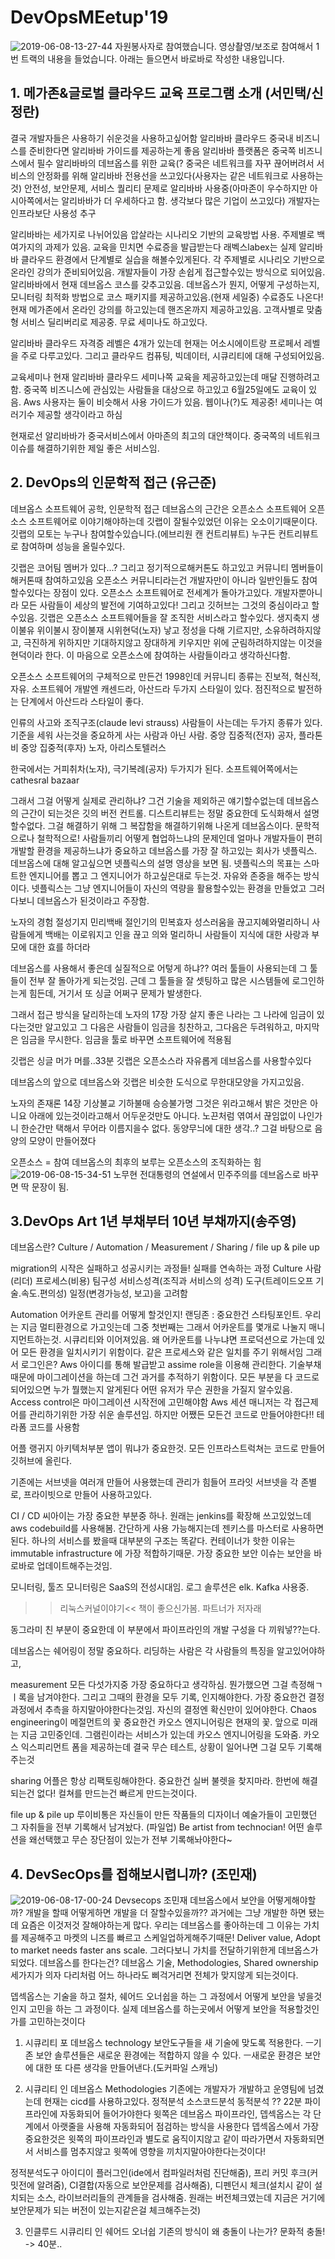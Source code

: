 DevOpsMEetup'19
=======================
![2019-06-08-13-27-44](https://user-images.githubusercontent.com/20783177/59562691-ade65f80-906a-11e9-8905-381a2b3c9f0a.jpg)
자원봉사자로 참여했습니다.
영상촬영/보조로 참여해서 1번 트랙의 내용을 들었습니다.
아래는 들으면서 바로바로 작성한 내용입니다.

## 1. 메가존&글로벌 클라우드 교육 프로그램 소개 (서민택/신정란)
결국 개발자들은 사용하기 쉬운것을 사용하고싶어함
알리바바 클라우드
중국내 비즈니스를 준비한다면 알리바바 가이드를 제공하는게 좋음
알리바바 플랫폼은 중국쪽 비즈니스에서 필수
알리바바의 데브옵스를 위한 교육(?
중국은 네트워크를 자꾸 끊어버려서 서비스의 안정화를 위해 알리바바 전용선을 쓰고있다(사용자는 같은 네트워크로 사용하는것)
안전성, 보안문제, 서비스 퀄리티 문제로 알리바바 사용중(아마존이 우수하지만 아시아쪽에서는 알리바바가 더 우세하다고 함. 생각보다 많은 기업이 쓰고있다)
개발자는 인프라보단 사용성 추구

알리바바는 세가지로 나뉘어있음
압살라는 시나리오 기반의 교육방법 사용. 주제별로 백여가지의 과제가 있음. 교육을 민치면 수료증을 발급받는다
래벡스labex는 실제 알리바바 클라우드 환경에서 단계별로 실습을 해볼수있게된다.
각 주제별로 시나리오 기반으로 온라인 강의가 준비되어있음. 개발자들이 가장 손쉽게 접근할수있는 방식으로 되어있음.
알리바바에서 현재 데브옵스 코스를 갖추고있음. 데브옵스가 뭔지, 어떻게 구성하는지, 모니터링 최적화 방법으로 코스 패키지를 제공하고있음.(현재 세일중) 수료증도 나온다!
현재 메가존에서 온라인 강의를 하고있는데 핸즈온까지 제공하고있음. 고객사별로 맞춤형 서비스 딜리버리로 제공중. 무료 세미나도 하고있다.

알리바바 클라우드 자격증
레벨은 4개가 있는데 현재는 어소시에이트랑 프로페서 레벨을 주로 다루고있다. 그리고 클라우드 컴퓨팅, 빅데이터, 시큐리티에 대해 구성되어있음.

교육세미나
현재 알리바바 클라우드 세미나쪽 교육을 제공하고있는데 매달 진행하려고함. 중국쪽 비즈니스에 관심있는 사람들을 대상으로 하고있고 6월25일에도 교육이 있음. Aws 사용자는 둘이 비슷해서 사용 가이드가 있음. 웹이나(?)도 제공중!
세미나는 여러기수 제공할 생각이라고 하심

현재로선 알리바바가 중국서비스에서 아마존의 최고의 대안책이다.
중국쪽의 네트워크 이슈를 해결하기위한 제일 좋은 서비스임.




## 2. DevOps의 인문학적 접근 (유근준)
데브옵스 소프트웨어 공학, 인문학적 접근
데브옵스의 근간은 오픈소스 소프트웨어
오픈소스 소프트웨어로 이야기해야하는데 
깃랩이 잘될수있었던 이유는 오소이기때문이다. 깃랩의 모토는 누구나 참여할수있습니다.(에브리원 캔 컨트리뷰트) 누구든 컨트리뷰트로 참여하며 성능을 올릴수있다.

깃랩은 코어팀 멤버가 있다...? 그리고 정기적으로해커톤도 하고있고 커뮤니티 멤버들이 해커톤때 참여하고있음
오픈소스 커뮤니티라는건 개발자만이 아니라 일반인들도 참여할수있다는 장점이 있다.
오픈소스 소프트웨어로 전세계가 돌아가고있다. 개발자뿐아니라 모든 사람들이 세상의 발전에 기여하고있다! 그리고 깃허브는 그것의 중심이라고 할수있음.
깃랩은 오픈소스 소프트웨어들을 잘 조직한 서비스라고 할수있다. 
생지축지 생이불유 위이불시 장이불재 시위현덕(노자)
낳고 정성을 다해 기르지만, 소유하려하지않고, 극진하게 위하지만 기대하지않고 장대하게 키우지만 위에 군림하려하지않는 이것을 현덕이라 한다. 이 마음으로 오픈소스에 참여하는 사람들이라고 생각하신다함.

오픈소스 소프트웨어의 구체적으로 만든건 1998인데 커뮤니티 종류는 진보적, 혁신적, 자유.
소프트웨어 개발엔 캐센드라, 아산드라 두가지 스타일이 있다. 점진적으로 발전하는 단계에서 아산드라 스타일이 좋다.

인류의 사고와 조직구조(claude levi strauss)
사람들이 사는데는 두가지 종류가 있다.
기준을 세워 사는것을 중요하게 사는 사람과 아닌 사람.
 중앙 집중적(전자) 공자, 플라톤
 비 중앙 집중적(후자) 노자, 아리스토텔러스

한국에서는 거피취차(노자), 극기복례(공자) 두가지가 된다.
소프트웨어쪽에서는 cathesral bazaar

그래서 그걸 어떻게 실제로 관리하냐?
그건 기술을 제외하곤 얘기할수없는데 데브옵스의 근간이 되는것은 깃의 버전 컨트롤.
디스트리뷰트는 정말 중요한데 도식화해서 설명할수없다. 그걸 해결하기 위해 그 복잡함을 해결하기위해 나온게 데브옵스이다. 문학적으로나 철학적으로!
사람들끼리 어떻게 협업하느냐의 문제인데 얼마나 개발자들이 편히 개발할 환경을 제공하느냐가 중요하고
데브옵스를 가장 잘 하고있는 회사가 넷플릭스.
데브옵스에 대해 알고싶으면 넷플릭스의 설명 영상을 보면 됨. 넷플릭스의 목표는 스마트한 엔지니어를 뽑고 그 엔지니어가 하고싶은대로 두는것. 자유와 존중을 해주는 방식이다.
넷플릭스는 그냥 엔지니어들이 자신의 역량을 활용할수있는 환경을 만들었고 그러다보니 데브옵스가 된것이라고 주장함.

노자의 경험
절성기지 민리백배 절인기의 민복효자
성스러움을 끊고지혜와멀리하니 사람들에게 백배는 이로워지고 인을 끊고 의와 멀리하니 사람들이 지식에 대한 사랑과 부모에 대한 효를 하더라

데브옵스를 사용해서 좋은데 실질적으로 어텋게 하냐?? 여러 툴들이 사용되는데 그 툴들이 전부 잘 돌아가게 되는것임.
근데 그 툴들을 잘 셋팅하고 많은 시스템들에 로그인하는게 힘든데, 거기서 또 싱글 어쩌구 문제가 발생한다.

그래서 접근 방식을 달리하는데
노자의 17장 가장 살지 좋은 나라는 그 나라에 임금이 있다는것만 알고있고 그 다음은 사람들이 임금을 칭찬하고, 그다음은 두려워하고, 마지막은 임금을 무시한다.
임금을 툴로 바꾸면 소프트웨어에 적용됨

깃랩은 싱글 머가 머를..33분
깃랩은 오픈소스라 자유롭게 데브옵스를 사용할수있다

데브옵스의 앞으로
데브옵스와 깃랩은 비슷한 도식으로 무한대모양을 가지고있음.

노자의 존재론
14장
기상불교 기하불매 승승불가명
그것은 위라고해서 밝은 것만은 아니요 아래에 있는것이라고해서 어두운것만도 아니다. 노끈처럼 엮여서 끊임없이 나인가니 한순간만 택해서 무어라 이름지을수 없다.
동양무늬에 대한 생각..? 그걸 바탕으로 음양의 모양이 만들어졌다

오픈소스 = 참여
데브옵스의 최후의 보루는 오픈소스의 조직화하는 힘
![2019-06-08-15-34-51](https://user-images.githubusercontent.com/20783177/59562698-cd7d8800-906a-11e9-9dee-b822b183447c.jpg)
노무현 전대통령의 연설에서 민주주의를 데브옵스로 바꾸면 딱 문장이 됨.




## 3.DevOps Art 1년 부채부터 10년 부채까지(송주영)
데브옵스란?
Culture / Automation / Measurement / Sharing / file up & pile up

migration의 시작은 실패하고 성공시키는 과정들! 실패를 연속하는 과정
Culture
사람(리더) 프로세스(비용) 팀구성 서비스성격(조직과 서비스의 성격) 도구(트레이드오프 기술.속도.편의성) 일정(변경가능성, 보고)을 고려함

Automation
어카운트 관리를 어떻게 할것인지!
랜딩존 : 중요한건 스타팅포인트. 우리는 지금 멀티환경으로 가고잇는데 그중 첫번째는 그래서 어카운트를 몇개로 나눌지 매니지먼트하는것. 시큐리티와 이어져있음.
왜 어카운트를 나누냐면 프로덕션으로 가는데 있어 모든 환경을 일치시키기 위함이다. 같은 프로세스와 같은 일치를 주기 위해서임
그래서 로그인은? Aws 아이디를 통해 발급받고 assime role을 이용해 관리한다.
기술부채때문에 마이그레이션을 하는데 그건 과거를 추적하기 위함이다. 모든 부분을 다 코드로 되어있으면 누가 뭘했는지 알게된다
어떤 유저가 무슨 권한을 가질지 알수있음.
Access control은 마이그레이션 시작전에 고민해야함
Aws 세션 매니저는 각 접근제어를 관리하기위한 가장 쉬운 솔루션임.
하지만 어쨌든 모든건 코드로 만들어야한다!! 테라폼 코드를 사용함

어플 랭귀지 아키텍처부분
앱이 뭐냐가 중요한것. 
모든 인프라스트럭쳐는 코드로 만들어 깃허브에 올린다. 

기존에는 서브넷을 여러개 만들어 사용했는데 관리가 힘들어 프라잇 서브넷을 각 존별로, 프라이빗으로 만들어 사용하고있다.

CI / CD
씨아이는 가장 중요한 부분중 하나.
원래는 jenkins를 확장해 쓰고있었느데 aws codebuild를 사용해봄. 간단하게 사용 가능해지는데 젠키스를 마스터로 사용하면 된다.
하나의 서비스를 봤을때 대부분의 구조는 똑같다.
컨테이너가 핫한 이유는 immutable infrastructure 에 가장 적합하기때문.
가장 중요한 보안 이슈는 보안을 바로바로 업데이트해주는것임.

모니터링, 툴즈
모니터링은 SaaS의 전성시대임.
로그 솔루션은 elk. Kafka 사용중.
>>리눅스커널이야기<< 책이 좋으신가봄. 파트너가 저자래

동그라미 친 부분이 중요한데 이 부분에서 파이프라인의 개발 구성을 다 끼워넣??는다.

데브옵스는 쉐어링이 정말 중요하다. 리딩하는 사람은 각 사람들의 특징을 알고있어야하고,

measurement
모든 다섯가지중 가장 중요하다고 생각하심.
뭔가했으면 그걸 측정해ㄱㅣ록을 남겨야한다. 그리고 그때의 환경을 모두  기록, 인지해야한다.
가장 중요한건 결정과정에서 추측을 하지말아야한다는것임. 자신의 결정엔 확신만이 있어야한다.
Chaos engineering이 메절먼트의 꽃
중요한건 카오스 엔지니어링은 현재의 꽃. 앞으로 미래는 지금 고민중인데. 그램린이라는 서비스가 있는데 카오스 엔지니어링을 도와줌. 카오스 익스피리먼트 폼을 제공하는데 결국 무슨 테스트, 상황이 일어나면 그걸 모두 기록해주는것

sharing
어플은 항상 리팩토링해야한다.
중요한건 실버 불렛을 찾지마라. 한번에 해결되는건 없다!
컬쳐를 만드는건 빠르게 만드는것이다.

file up & pile up
루이비통은 자신들이 만든 작품들의 디자이너 예술가들이 고민했던 그 자취들을 전부 기록해서 남겨놨다. (파일업)
Be artist from technocian!
어떤 솔루션을 왜선택했고 무슨 장단점이 있는가 전부 기록해놔야한다~



## 4. DevSecOps를 접해보시렵니까? (조민재)
![2019-06-08-17-00-24](https://user-images.githubusercontent.com/20783177/59562709-ef770a80-906a-11e9-9d4a-5a4f274416ac.jpg)
Devsecops 조민재
데브옵스에서 보안을 어떻게해야할까?
개발을 할때 어떻게하면 개발을 더 잘할수있을까?? 과거에는 그냥 개발한 하면 됐는데 요즘은 이것저것 잘해야하는게 많다. 
우리는 데브옵스를 좋아하는데 그 이유는 가치를 제공해주고 마켓의 니즈를 빠르고 스케일업하게해주기때문! Deliver value, Adopt to market needs faster ans scale.
그러다보니 가치를 전달하기위한게 데브옵스가 되었다.
데브옵스를 한다는건?
데브옵스 기술, Methodologies, Shared ownership 세가지가 의자 다리처럼 어느 하나라도 삐걱거리면 전체가 맞지않게 되는것이다.

뎁섹옵스는 기술을 하고 절차, 쉐어드 오너쉽을 하는 그 과정에서 어떻게 보안을 넣을것인지 고민을 하는 그 과정이다.
실제 데브옵스를 하는곳에서 어떻게 보안을 적용할것인가를 고민하는것이다

1. 시큐리티 포 데브옵스 technology 
보안도구들을 새 기술에 맞도록 적용한다. ㅡ기존 보안 솔루션들은 새로운 환경에는 적합하지 않을 수 있다.
ㅡ새로운 환경은 보안에 대한 또 다른 생각을 만들어낸다.(도커파일 스캐닝)

2. 시큐리티 인 데브옵스 Methodologies
기존에는 개발자가 개발하고 운영팀에 넘겼는데 현재는 cicd를 사용하고있다.
정적분석 소스코드분석
동적분석 ?? 22분
파이프라인에 자동화되어 들어가야한다
윗쪽은 데브옵스 파이프라인, 뎁섹옵스는 각 단계에서 아랫줄을 사용해 자동화되어 점검하는 방식을 사용한다
뎁섹옵스에서 가장 중요한것은 윗쪽의 파이프라인과 별도로 움직이지않고 같이 따라가면서 자동화되면서 서비스를 멈추지않고 윗쪽에 영향을 끼치지말아야한다는것이다!

정적분석도구
아이디이 플러그인(ide에서 컴파일러처럼 진단해줌), 프리 커밋 후크(커밋전에 알려줌), CI결합(자동으로 보안문제를 검사해줌), 디펜던시 체크(설치시 같이 설치되는 소스, 라이브러리들의 관계들을 검사해줌. 원래는 버전체크였는데 지금은 거기에 보안문제가 되는 버전이 있는지같은걸 체크해주는것)

3. 인클루드 시큐리티 인 쉐어드 오너쉽
기존의 방식이 왜 충돌이 나는가? 문화적 충돌! -> 40분..
